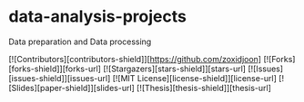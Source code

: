 # data-analysis-projects
Data preparation and Data processing

[![Contributors][contributors-shield]][https://github.com/zoxidjoon]
[![Forks][forks-shield]][forks-url]
[![Stargazers][stars-shield]][stars-url]
[![Issues][issues-shield]][issues-url]
[![MIT License][license-shield]][license-url]
[![Slides][paper-shield]][slides-url]
[![Thesis][thesis-shield]][thesis-url]
